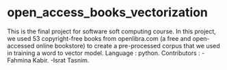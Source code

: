 # open_access_books_vectorization

This is the final project for software soft computing course. In this project, we used 53 copyright-free books from openlibra.com (a free and open-accessed online bookstore) to create a pre-processed corpus that we used in training a word to vector model. Language : python.
Contributors : -Fahmina Kabir. -Israt Tasnim.